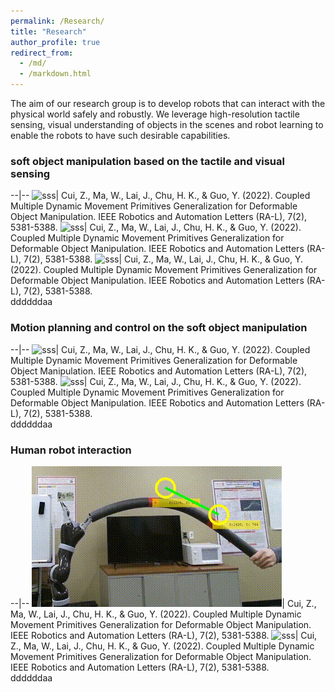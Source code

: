 ```yaml
---
permalink: /Research/
title: "Research"
author_profile: true
redirect_from: 
  - /md/
  - /markdown.html
---
```


<style>
table {
    border-collapse: collapse;
}
table, th, td {
   border: 0px solid black;
}
blockquote {
    border-left: solid blue;
    padding-left: 10px;
}
</style>

<!-- <style>
td, th {
   border: none!important;
}
</style> -->

The aim of our research group is to develop robots that can interact with the physical world safely and robustly. We leverage high-resolution tactile sensing, visual understanding of objects in the scenes and robot learning to enable the robots to have such desirable capabilities.

### **soft object manipulation  based on the tactile and visual sensing**

--|--
![sss](/images/500x300.png)| Cui, Z., Ma, W., Lai, J., Chu, H. K., & Guo, Y. (2022). Coupled Multiple Dynamic Movement Primitives Generalization for Deformable Object Manipulation. IEEE Robotics and Automation Letters (RA-L), 7(2), 5381-5388.
![sss](/images/500x300.png)| Cui, Z., Ma, W., Lai, J., Chu, H. K., & Guo, Y. (2022). Coupled Multiple Dynamic Movement Primitives Generalization for Deformable Object Manipulation. IEEE Robotics and Automation Letters (RA-L), 7(2), 5381-5388.
![sss](/images/500x300.png)| Cui, Z., Ma, W., Lai, J., Chu, H. K., & Guo, Y. (2022). Coupled Multiple Dynamic Movement Primitives Generalization for Deformable Object Manipulation. IEEE Robotics and Automation Letters (RA-L), 7(2), 5381-5388.<br />ddddddaa


### **Motion planning and control on the soft object manipulation**

--|--
![sss](/images/500x300.png)| Cui, Z., Ma, W., Lai, J., Chu, H. K., & Guo, Y. (2022). Coupled Multiple Dynamic Movement Primitives Generalization for Deformable Object Manipulation. IEEE Robotics and Automation Letters (RA-L), 7(2), 5381-5388.
![sss](/images/500x300.png)| Cui, Z., Ma, W., Lai, J., Chu, H. K., & Guo, Y. (2022). Coupled Multiple Dynamic Movement Primitives Generalization for Deformable Object Manipulation. IEEE Robotics and Automation Letters (RA-L), 7(2), 5381-5388.<br />ddddddaa


### **Human robot interaction** 

--|--
![sss](/images/HRI_GIF.gif)| Cui, Z., Ma, W., Lai, J., Chu, H. K., & Guo, Y. (2022). Coupled Multiple Dynamic Movement Primitives Generalization for Deformable Object Manipulation. IEEE Robotics and Automation Letters (RA-L), 7(2), 5381-5388.
![sss](/images/500x300.png)| Cui, Z., Ma, W., Lai, J., Chu, H. K., & Guo, Y. (2022). Coupled Multiple Dynamic Movement Primitives Generalization for Deformable Object Manipulation. IEEE Robotics and Automation Letters (RA-L), 7(2), 5381-5388.<br />ddddddaa

